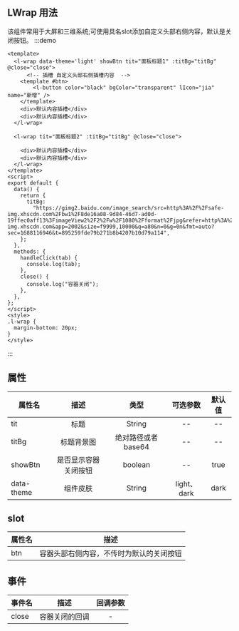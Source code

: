 ## LWrap 用法
  该组件常用于大屏和三维系统;可使用具名slot添加自定义头部右侧内容，默认是关闭按钮。
:::demo

```vue
<template>
  <l-wrap data-theme='light' showBtn tit="面板标题1" :titBg="titBg" @close="close">
      <!-- 插槽 自定义头部右侧插槽内容  -->
    <template #btn>
        <l-button color="black" bgColor="transparent" lIcon="jia" name="新增" />
    </template>
    <div>默认内容插槽</div>
    <div>默认内容插槽</div>
  </l-wrap>

  <l-wrap tit="面板标题2" :titBg="titBg" @close="close">

    <div>默认内容插槽</div>
    <div>默认内容插槽</div>
  </l-wrap>
</template>
<script>
export default {
  data() {
    return {
      titBg:
        "https://gimg2.baidu.com/image_search/src=http%3A%2F%2Fsafe-img.xhscdn.com%2Fbw1%2F8de16a08-9d84-46d7-ad0d-19ffec0aff13%3FimageView2%2F2%2Fw%2F1080%2Fformat%2Fjpg&refer=http%3A%2F%2Fsafe-img.xhscdn.com&app=2002&size=f9999,10000&q=a80&n=0&g=0n&fmt=auto?sec=1688116946&t=895259fde79b271b8b4207b10d79a114",
    };
  },
  methods: {
    handleClick(tab) {
      console.log(tab);
    },
    close() {
      console.log("容器关闭");
    },
  },
};
</script>
<style>
.l-wrap {
  margin-bottom: 20px;
}
</style>
```

:::

## 属性

| 属性名  |         描述         |        类型         | 可选参数 | 默认值 |
| ------- | :------------------: | :-----------------: | :------: | :----: |
| tit     |       标题       |       String        |    --    |   --   |
| titBg   |      标题背景图      | 绝对路径或者 base64 |    --    |   --   |
| showBtn | 是否显示容器关闭按钮 |       boolean       |    --    |  true  |
| data-theme | 组件皮肤 | String |    light、dark    |    dark    |
## slot

| 属性名 |                   描述                   |
| ------ | :--------------------------------------: |
| btn    | 容器头部右侧内容，不传时为默认的关闭按钮 |

## 事件

| 事件名 |      描述      | 回调参数 |
| ------ | :------------: | :------: |
| close  | 容器关闭的回调 |    -     |
